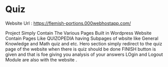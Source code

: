 # Quiz
Website Url :  https://flemish-portions.000webhostapp.com/


Project Simply Contain The Various Pages Built in Wordpress 
Website Contain Pages Like QUIZOPEDIA having Subpages of wbsite like General Knowledge and Math quiz and etc.
Hero section simply redirect to the quiz page of the website 
  when there is quiz should be done FINISH button is given and that is foe giving you analysis of your answers
  LOgin and Logout Module are also with the website .
